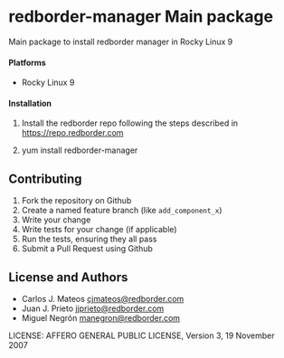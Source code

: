 # redborder-manager Main package
 
Main package to install redborder manager in Rocky Linux 9

#### Platforms

- Rocky Linux 9

#### Installation

1. Install the redborder repo following the steps described in https://repo.redborder.com 

2. yum install redborder-manager

## Contributing

1. Fork the repository on Github
2. Create a named feature branch (like `add_component_x`)
3. Write your change
4. Write tests for your change (if applicable)
5. Run the tests, ensuring they all pass
6. Submit a Pull Request using Github

## License and Authors

- Carlos J. Mateos <cjmateos@redborder.com>
- Juan J. Prieto <jjprieto@redborder.com>
- Miguel Negrón <manegron@redborder.com>

LICENSE: AFFERO GENERAL PUBLIC LICENSE, Version 3, 19 November 2007
